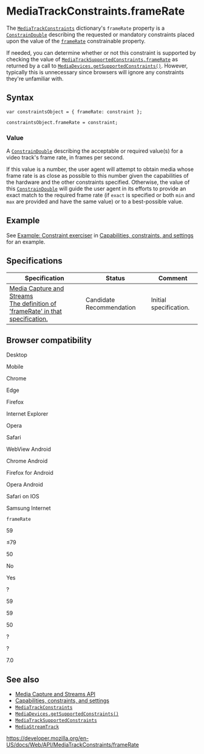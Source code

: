 MediaTrackConstraints.frameRate
===============================

The [`MediaTrackConstraints`](../mediatrackconstraints) dictionary's `frameRate` property is a [`ConstrainDouble`](../constraindouble) describing the requested or mandatory constraints placed upon the value of the [`frameRate`](../mediatracksettings/framerate) constrainable property.

If needed, you can determine whether or not this constraint is supported by checking the value of [`MediaTrackSupportedConstraints.frameRate`](../mediatracksupportedconstraints/framerate) as returned by a call to [`MediaDevices.getSupportedConstraints()`](../mediadevices/getsupportedconstraints). However, typically this is unnecessary since browsers will ignore any constraints they're unfamiliar with.

Syntax
------

    var constraintsObject = { frameRate: constraint };

    constraintsObject.frameRate = constraint;

### Value

A [`ConstrainDouble`](../constraindouble) describing the acceptable or required value(s) for a video track's frame rate, in frames per second.

If this value is a number, the user agent will attempt to obtain media whose frame rate is as close as possible to this number given the capabilities of the hardware and the other constraints specified. Otherwise, the value of this [`ConstrainDouble`](../constraindouble) will guide the user agent in its efforts to provide an exact match to the required frame rate (if `exact` is specified or both `min` and `max` are provided and have the same value) or to a best-possible value.

Example
-------

See [Example: Constraint exerciser](#) in [Capabilities, constraints, and settings](../media_streams_api/constraints) for an example.

Specifications
--------------

<table><thead><tr class="header"><th>Specification</th><th>Status</th><th>Comment</th></tr></thead><tbody><tr class="odd"><td><a href="https://w3c.github.io/mediacapture-main/#dom-mediatrackconstraintset-framerate">Media Capture and Streams<br />
<span class="small">The definition of 'frameRate' in that specification.</span></a></td><td><span class="spec-cr">Candidate Recommendation</span></td><td>Initial specification.</td></tr></tbody></table>

Browser compatibility
---------------------

Desktop

Mobile

Chrome

Edge

Firefox

Internet Explorer

Opera

Safari

WebView Android

Chrome Android

Firefox for Android

Opera Android

Safari on IOS

Samsung Internet

`frameRate`

59

≤79

50

No

Yes

?

59

59

50

?

?

7.0

See also
--------

-   [Media Capture and Streams API](../media_streams_api)
-   [Capabilities, constraints, and settings](../media_streams_api/constraints)
-   [`MediaTrackConstraints`](../mediatrackconstraints)
-   [`MediaDevices.getSupportedConstraints()`](../mediadevices/getsupportedconstraints)
-   [`MediaTrackSupportedConstraints`](../mediatracksupportedconstraints)
-   [`MediaStreamTrack`](../mediastreamtrack)

<a href="https://developer.mozilla.org/en-US/docs/Web/API/MediaTrackConstraints/frameRate" class="_attribution-link">https://developer.mozilla.org/en-US/docs/Web/API/MediaTrackConstraints/frameRate</a>
